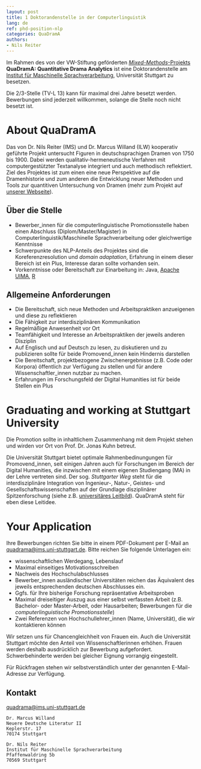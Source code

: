```yaml
---
layout: post
title: 1 Doktorandenstelle in der Computerlinguistik
lang: de
ref: phd-position-nlp
categories: QuaDramA
authors:
- Nils Reiter
---
```


Im Rahmen des von der VW-Stiftung geförderten [*Mixed-Methods*-Projekts](https://www.volkswagenstiftung.de/mixedmethodsgeisteswissenschaften.html) **QuaDramA: Quantitative Drama Analytics** ist eine Doktorandenstelle am [Institut für Maschinelle Sprachverarbeitung](http://www.ims.uni-stuttgart.de),  Universität Stuttgart zu besetzen.

<!--more-->

Die 2/3-Stelle (TV-L 13) kann für maximal drei Jahre besetzt werden. Bewerbungen sind jederzeit willkommen, solange die Stelle noch nicht besetzt ist.



# About QuaDramA
Das von Dr. Nils Reiter (IMS) und Dr. Marcus Willand (ILW) kooperativ geführte Projekt untersucht Figuren in deutschsprachigen Dramen von 1750 bis 1900. Dabei werden qualitativ-hermeneutische Verfahren mit computergestützter Textanalyse integriert und auch methodisch reflektiert. Ziel des Projektes ist zum einen eine neue Perspektive auf die Dramenhistorie und zum anderen die Entwicklung neuer Methoden und Tools zur quantitiven Untersuchung von Dramen (mehr zum Projekt auf [unserer Webseite](https://quadrama.github.io)).


## Über die Stelle
- Bewerber_innen für die computerlinguistische Promotionsstelle haben einen Abschluss (Diplom/Master/Magister) in Computerlinguistik/Maschinelle Sprachverarbeitung oder gleichwertige Kenntnisse
- Schwerpunkte des NLP-Anteils des Projektes sind die Koreferenzresolution und *domain adaptation*, Erfahrung in einem dieser Bereich ist ein Plus, Interesse daran sollte vorhanden sein.
- Vorkenntnisse oder Bereitschaft zur Einarbeitung in: Java, [Apache UIMA](https://uima.apache.org), [R](https://www.r-project.org)

## Allgemeine Anforderungen
- Die Bereitschaft, sich neue Methoden und Arbeitspraktiken anzueigenen und diese zu reflektieren
- Die Fähigkeit zur interdisziplinären Kommunikation
- Regelmäßige Anwesenheit vor Ort
- Teamfähigkeit und Interesse an Arbeitspraktiken der jeweils anderen Disziplin
- Auf Englisch und auf Deutsch zu lesen, zu diskutieren und zu publizieren sollte für beide Promovend_innen kein Hindernis darstellen
- Die Bereitschaft, projektbezogene Zwischenergebnisse (z.B. Code oder Korpora) öffentlich zur Verfügung zu stellen und für andere Wissenschaftler_innen nutzbar zu machen.
- Erfahrungen im Forschungsfeld der Digital Humanities ist für beide Stellen ein Plus


# Graduating and working at Stuttgart University
Die Promotion sollte in inhaltlichem Zusammenhang mit dem  Projekt stehen und wirden vor Ort von Prof. Dr. Jonas Kuhn betreut.

Die Universität Stuttgart bietet optimale Rahmenbedinungungen für Promovend_innen, seit einigen Jahren auch für Forschungen im Bereich der Digital Humanities, die inzwischen mit einem eigenen Studiengang (MA) in der Lehre vertreten sind. Der sog. *Stuttgarter Weg* steht für die interdisziplinäre Integration von Ingenieur-, Natur-, Geistes- und Gesellschaftswissenschaften auf der Grundlage disziplinärer Spitzenforschung (siehe z.B. [universitäres Leitbild](http://www.uni-stuttgart.de/home/universitaet/leitbild/)). QuaDramA steht für eben diese Leitidee.

# Your Application
Ihre Bewerbungen richten Sie bitte in einem PDF-Dokument per E-Mail an quadrama@ims.uni-stuttgart.de. Bitte reichen Sie folgende Unterlagen ein:

- wissenschaftlichen Werdegang, Lebenslauf
- Maximal einseitiges Motivationsschreiben
- Nachweis des Hochschulabschlusses
- Bewerber_innen ausländischer Universitäten reichen das Äquivalent des jeweils entsprechenden deutschen Abschlusses ein.
- Ggfs. für Ihre bisherige Forschung repräsentative Arbeitsproben
- Maximal dreiseitiger Auszug aus einer selbst verfassten Arbeit (z.B. Bachelor- oder Master-Arbeit, oder Hausarbeiten; Bewerbungen für  die *computerlinguistische Promotionsstelle*)
- Zwei Referenzen von Hochschullehrer_innen (Name, Universität), die wir kontaktieren können


Wir setzen uns für Chancengleichheit von Frauen ein. Auch die Universität Stuttgart möchte den Anteil von Wissenschaftlerinnen erhöhen. Frauen werden deshalb ausdrücklich zur Bewerbung aufgefordert. Schwerbehinderte werden bei gleicher Eignung vorrangig eingestellt.

Für Rückfragen stehen wir selbstverständlich unter der genannten E-Mail-Adresse zur Verfügung.


## Kontakt

[quadrama@ims.uni-stuttgart.de](mailto:quadrama@ims.uni-stuttgart.de)

```
Dr. Marcus Willand
Neuere Deutsche Literatur II
Keplerstr. 17
70174 Stuttgart
```

```
Dr. Nils Reiter
Institut für Maschinelle Sprachverarbeitung
Pfaffenwaldring 5b
70569 Stuttgart
```
